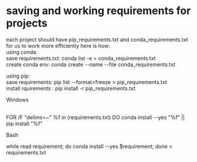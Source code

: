 # saving and working requirements for projects
each project should have pip_requirements.txt and conda_requirements.txt for us to work more efficiently here is how:<br />
using conda:<br />
save requirements.txt: conda list -e > conda_requirements.txt<br />
create conda env: conda create --name --file conda_requirements.txt<br />

using pip:<br />
save requirements: pip list --format=freeze > pip_requirements.txt<br />
install rquirements : pip install -r pip_requirements.txt<br />

Windows <br /><br />

FOR /F "delims=~" %f in (requirements.txt) DO conda install --yes "%f" || pip install "%f"<br />

Bash<br />

while read requirement; do conda install --yes $requirement; done < requirements.txt<br />
